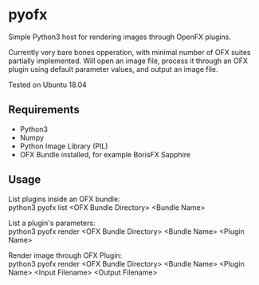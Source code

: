 # pyofx
Simple Python3 host for rendering images through OpenFX plugins.

Currently very bare bones opperation, with minimal number of OFX suites partially implemented. Will open an image file, process it through an OFX plugin using default parameter values, and output an image file. 

Tested on Ubuntu 18.04

## Requirements

* Python3
* Numpy
* Python Image Library (PIL)
* OFX Bundle installed, for example BorisFX Sapphire

## Usage

List plugins inside an OFX bundle:  
python3 pyofx list \<OFX Bundle Directory\> \<Bundle Name\>

List a plugin's parameters:  
python3 pyofx render \<OFX Bundle Directory\> \<Bundle Name\> \<Plugin Name\>

Render image through OFX Plugin:  
python3 pyofx render \<OFX Bundle Directory\> \<Bundle Name\> \<Plugin Name\> \<Input Filename\> \<Output Filename\>
